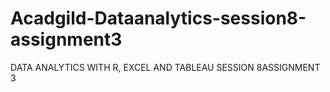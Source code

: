 # Acadgild-Dataanalytics-session8-assignment3
DATA ANALYTICS WITH R, EXCEL AND TABLEAU SESSION 8ASSIGNMENT 3
